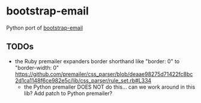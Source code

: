 # bootstrap-email

Python port of [bootstrap-email](https://github.com/bootstrap-email/bootstrap-email)


## TODOs

- the Ruby premailer expanders border shorthand like "border: 0" to "border-width: 0" https://github.com/premailer/css_parser/blob/deaae98275d71422fc8bc2d1ca1148f6ce982e5c/lib/css_parser/rule_set.rb#L334
  - the Python premailer DOES NOT do this... can we work around in this lib? Add patch to Python premailer?